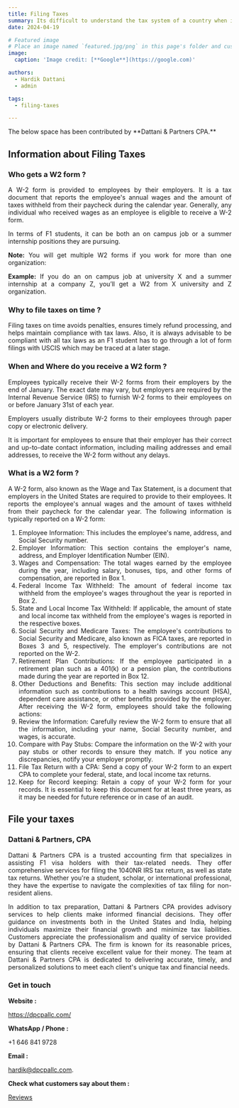 ```yaml
---
title: Filing Taxes
summary: Its difficult to understand the tax system of a country when its your first year there. This blog helps your navigate that effectively
date: 2024-04-19

# Featured image
# Place an image named `featured.jpg/png` in this page's folder and customize its options here.
image:
  caption: 'Image credit: [**Google**](https://google.com)'

authors:
  - Hardik Dattani
  - admin

tags:
  - filing-taxes

---
```

<div style="text-align: justify;">
The below space has been contributed by **Dattani & Partners CPA.**

## Information about Filing Taxes

### Who gets a W2 form ?

A W-2 form is provided to employees by their employers. It is a tax document that reports the employee's annual wages and the amount of taxes withheld from their paycheck during the calendar year. Generally, any individual who received wages as an employee is eligible to receive a W-2 form.

In terms of F1 students, it can be both an on campus job or a summer internship positions they are pursuing. 

**Note:** You will get multiple W2 forms if you work for more than one organization:

**Example:** If you do an on campus job at university X and a summer internship at a company Z, you’ll get a W2 from X university and Z organization.

### Why to file taxes on time ?

Filing taxes on time avoids penalties, ensures timely refund processing, and helps maintain compliance with tax laws. Also, it is always advisable to be compliant with all tax laws as an F1 student has to go through a lot of form filings with USCIS which may be traced at a later stage.

### When and Where do you receive a W2 form ?

Employees typically receive their W-2 forms from their employers by the end of January. The exact date may vary, but employers are required by the Internal Revenue Service (IRS) to furnish W-2 forms to their employees on or before January 31st of each year.

Employers usually distribute W-2 forms to their employees through paper copy or electronic delivery.

It is important for employees to ensure that their employer has their correct and up-to-date contact information, including mailing addresses and email addresses, to receive the W-2 form without any delays.

### What is a W2 form ?

A W-2 form, also known as the Wage and Tax Statement, is a document that employers in the United States are required to provide to their employees. It reports the employee's annual wages and the amount of taxes withheld from their paycheck for the calendar year.
The following information is typically reported on a W-2 form:

1. Employee Information: This includes the employee's name, address, and Social Security number.
2. Employer Information: This section contains the employer's name, address, and Employer Identification Number (EIN).
3. Wages and Compensation: The total wages earned by the employee during the year, including salary, bonuses, tips, and other forms of compensation, are reported in Box 1.
4. Federal Income Tax Withheld: The amount of federal income tax withheld from the employee's wages throughout the year is reported in Box 2.
5. State and Local Income Tax Withheld: If applicable, the amount of state and local income tax withheld from the employee's wages is reported in the respective boxes.
6. Social Security and Medicare Taxes: The employee's contributions to Social Security and Medicare, also known as FICA taxes, are reported in Boxes 3 and 5, respectively. The employer's contributions are not reported on the W-2.
7. Retirement Plan Contributions: If the employee participated in a retirement plan such as a 401(k) or a pension plan, the contributions made during the year are reported in Box 12.
8. Other Deductions and Benefits: This section may include additional information such as contributions to a health savings account (HSA), dependent care assistance, or other benefits provided by the employer.
After receiving the W-2 form, employees should take the following actions:
9. Review the Information: Carefully review the W-2 form to ensure that all the information, including your name, Social Security number, and wages, is accurate.
10. Compare with Pay Stubs: Compare the information on the W-2 with your pay stubs or other records to ensure they match. If you notice any discrepancies, notify your employer promptly.
11. File Tax Return with a CPA: Send a copy of your W-2 form to an expert CPA to complete your federal, state, and local income tax returns.
12. Keep for Record keeping: Retain a copy of your W-2 form for your records. It is essential to keep this document for at least three years, as it may be needed for future reference or in case of an audit.


## File your taxes

### Dattani & Partners, CPA

Dattani & Partners CPA is a trusted accounting firm that specializes in assisting F1 visa holders with their tax-related needs. They offer comprehensive services for filing the 1040NR IRS tax return, as well as state tax returns. Whether you're a student, scholar, or international professional, they have the expertise to navigate the complexities of tax filing for non-resident aliens.

In addition to tax preparation, Dattani & Partners CPA provides advisory services to help clients make informed financial decisions. They offer guidance on investments both in the United States and India, helping individuals maximize their financial growth and minimize tax liabilities.
Customers appreciate the professionalism and quality of service provided by Dattani & Partners CPA. The firm is known for its reasonable prices, ensuring that clients receive excellent value for their money. The team at Dattani & Partners CPA is dedicated to delivering accurate, timely, and personalized solutions to meet each client's unique tax and financial needs.
</div>

### Get in touch

**Website :** 

https://dpcpallc.com/

**WhatsApp / Phone :** 

+1 646 841 9728

**Email :** 

[hardik@dpcpallc.com](mailto:hardik@dpcpallc.com).

**Check what customers say about them :** 

[Reviews](https://www.google.com/maps/place/Dattani+%26+Partners,+CPA/@40.732781,-74.0663038,17z/data=!3m1!4b1!4m6!3m5!1s0x89c2578fa9503f9b:0x3d9b00f35acce63d!8m2!3d40.732781!4d-74.0663038!16s%2Fg%2F11sf0_gnnt?entry=ttu)

